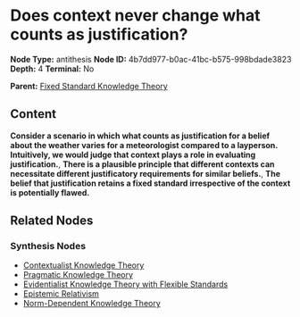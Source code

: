 # Does context never change what counts as justification?

**Node Type:** antithesis
**Node ID:** 4b7dd977-b0ac-41bc-b575-998bdade3823
**Depth:** 4
**Terminal:** No

**Parent:** [Fixed Standard Knowledge Theory](fixed-standard-knowledge-theory-synthesis-b5f2947a-eee2-433a-bc8b-80e1ce1b8ac5.md)

## Content

**Consider a scenario in which what counts as justification for a belief about the weather varies for a meteorologist compared to a layperson. Intuitively, we would judge that context plays a role in evaluating justification.**, **There is a plausible principle that different contexts can necessitate different justificatory requirements for similar beliefs.**, **The belief that justification retains a fixed standard irrespective of the context is potentially flawed.**

## Related Nodes

### Synthesis Nodes

- [Contextualist Knowledge Theory](contextualist-knowledge-theory-synthesis-006146f9-c1b7-429c-8278-e1db78ec176e.md)
- [Pragmatic Knowledge Theory](pragmatic-knowledge-theory-synthesis-6dab7e0b-3c1c-46ff-bb0c-72ff99c72bc2.md)
- [Evidentialist Knowledge Theory with Flexible Standards](evidentialist-knowledge-theory-with-flexible-standards-synthesis-61b72ca6-fb01-47b4-9192-fcb374d352c9.md)
- [Epistemic Relativism](epistemic-relativism-synthesis-cbea4093-0f01-425f-bc61-4bfd2d60d69d.md)
- [Norm-Dependent Knowledge Theory](norm-dependent-knowledge-theory-synthesis-8306449f-ff84-4579-bbbf-68db806cb3b5.md)
